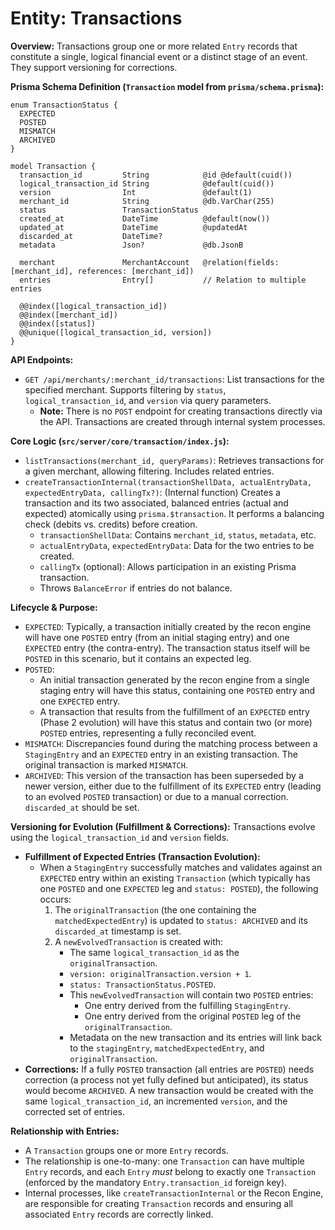 # Entity: Transactions

**Overview:**
Transactions group one or more related `Entry` records that constitute a single, logical financial event or a distinct stage of an event. They support versioning for corrections.

**Prisma Schema Definition (`Transaction` model from `prisma/schema.prisma`):**
```prisma
enum TransactionStatus {
  EXPECTED
  POSTED
  MISMATCH
  ARCHIVED
}

model Transaction {
  transaction_id         String            @id @default(cuid())
  logical_transaction_id String            @default(cuid())
  version                Int               @default(1)
  merchant_id            String            @db.VarChar(255)
  status                 TransactionStatus
  created_at             DateTime          @default(now())
  updated_at             DateTime          @updatedAt
  discarded_at           DateTime?
  metadata               Json?             @db.JsonB

  merchant               MerchantAccount   @relation(fields: [merchant_id], references: [merchant_id])
  entries                Entry[]           // Relation to multiple entries

  @@index([logical_transaction_id])
  @@index([merchant_id])
  @@index([status])
  @@unique([logical_transaction_id, version])
}
```

**API Endpoints:**
- `GET /api/merchants/:merchant_id/transactions`: List transactions for the specified merchant. Supports filtering by `status`, `logical_transaction_id`, and `version` via query parameters.
  - **Note:** There is no `POST` endpoint for creating transactions directly via the API. Transactions are created through internal system processes.

**Core Logic (`src/server/core/transaction/index.js`):**
- `listTransactions(merchant_id, queryParams)`: Retrieves transactions for a given merchant, allowing filtering. Includes related entries.
- `createTransactionInternal(transactionShellData, actualEntryData, expectedEntryData, callingTx?)`: (Internal function) Creates a transaction and its two associated, balanced entries (actual and expected) atomically using `prisma.$transaction`. It performs a balancing check (debits vs. credits) before creation.
  - `transactionShellData`: Contains `merchant_id`, `status`, `metadata`, etc.
  - `actualEntryData`, `expectedEntryData`: Data for the two entries to be created.
  - `callingTx` (optional): Allows participation in an existing Prisma transaction.
  - Throws `BalanceError` if entries do not balance.

**Lifecycle & Purpose:**
- `EXPECTED`: Typically, a transaction initially created by the recon engine will have one `POSTED` entry (from an initial staging entry) and one `EXPECTED` entry (the contra-entry). The transaction status itself will be `POSTED` in this scenario, but it contains an expected leg.
- `POSTED`:
    - An initial transaction generated by the recon engine from a single staging entry will have this status, containing one `POSTED` entry and one `EXPECTED` entry.
    - A transaction that results from the fulfillment of an `EXPECTED` entry (Phase 2 evolution) will have this status and contain two (or more) `POSTED` entries, representing a fully reconciled event.
- `MISMATCH`: Discrepancies found during the matching process between a `StagingEntry` and an `EXPECTED` entry in an existing transaction. The original transaction is marked `MISMATCH`.
- `ARCHIVED`: This version of the transaction has been superseded by a newer version, either due to the fulfillment of its `EXPECTED` entry (leading to an evolved `POSTED` transaction) or due to a manual correction. `discarded_at` should be set.

**Versioning for Evolution (Fulfillment & Corrections):**
Transactions evolve using the `logical_transaction_id` and `version` fields.
-   **Fulfillment of Expected Entries (Transaction Evolution):**
    -   When a `StagingEntry` successfully matches and validates against an `EXPECTED` entry within an existing `Transaction` (which typically has one `POSTED` and one `EXPECTED` leg and `status: POSTED`), the following occurs:
        1.  The `originalTransaction` (the one containing the `matchedExpectedEntry`) is updated to `status: ARCHIVED` and its `discarded_at` timestamp is set.
        2.  A `newEvolvedTransaction` is created with:
            -   The same `logical_transaction_id` as the `originalTransaction`.
            -   `version: originalTransaction.version + 1`.
            -   `status: TransactionStatus.POSTED`.
            -   This `newEvolvedTransaction` will contain two `POSTED` entries:
                -   One entry derived from the fulfilling `StagingEntry`.
                -   One entry derived from the original `POSTED` leg of the `originalTransaction`.
            -   Metadata on the new transaction and its entries will link back to the `stagingEntry`, `matchedExpectedEntry`, and `originalTransaction`.
-   **Corrections:** If a fully `POSTED` transaction (all entries are `POSTED`) needs correction (a process not yet fully defined but anticipated), its status would become `ARCHIVED`. A new transaction would be created with the same `logical_transaction_id`, an incremented `version`, and the corrected set of entries.

**Relationship with Entries:**
- A `Transaction` groups one or more `Entry` records.
- The relationship is one-to-many: one `Transaction` can have multiple `Entry` records, and each `Entry` *must* belong to exactly one `Transaction` (enforced by the mandatory `Entry.transaction_id` foreign key).
- Internal processes, like `createTransactionInternal` or the Recon Engine, are responsible for creating `Transaction` records and ensuring all associated `Entry` records are correctly linked.

